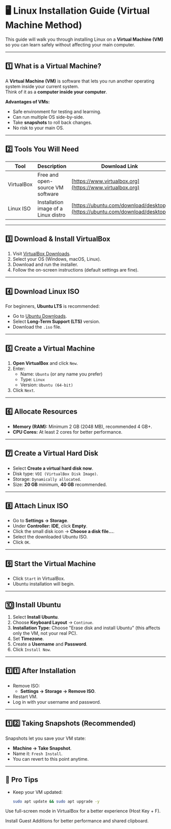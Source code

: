 # 🖥️ Linux Installation Guide (Virtual Machine Method)

This guide will walk you through installing Linux on a **Virtual Machine (VM)** so you can learn safely without affecting your main computer.

---

## 1️⃣ What is a Virtual Machine?
A **Virtual Machine (VM)** is software that lets you run another operating system inside your current system.  
Think of it as a **computer inside your computer**.

**Advantages of VMs:**
- Safe environment for testing and learning.
- Can run multiple OS side-by-side.
- Take **snapshots** to roll back changes.
- No risk to your main OS.

---

## 2️⃣ Tools You Will Need
| Tool | Description | Download Link |
|------|-------------|---------------|
| VirtualBox | Free and open-source VM software | [https://www.virtualbox.org](https://www.virtualbox.org) |
| Linux ISO | Installation image of a Linux distro | [https://ubuntu.com/download/desktop](https://ubuntu.com/download/desktop) |

---

## 3️⃣ Download & Install VirtualBox
1. Visit [VirtualBox Downloads](https://www.virtualbox.org/wiki/Downloads).
2. Select your OS (Windows, macOS, Linux).
3. Download and run the installer.
4. Follow the on-screen instructions (default settings are fine).

---

## 4️⃣ Download Linux ISO
For beginners, **Ubuntu LTS** is recommended:
- Go to [Ubuntu Downloads](https://ubuntu.com/download/desktop).
- Select **Long-Term Support (LTS)** version.
- Download the `.iso` file.

---

## 5️⃣ Create a Virtual Machine
1. **Open VirtualBox** and click `New`.
2. Enter:
   - Name: `Ubuntu` (or any name you prefer)
   - Type: `Linux`
   - Version: `Ubuntu (64-bit)`
3. Click `Next`.

---

## 6️⃣ Allocate Resources
- **Memory (RAM):** Minimum 2 GB (2048 MB), recommended 4 GB+.
- **CPU Cores:** At least 2 cores for better performance.

---

## 7️⃣ Create a Virtual Hard Disk
- Select **Create a virtual hard disk now**.
- Disk type: `VDI (VirtualBox Disk Image)`.
- Storage: `Dynamically allocated`.
- Size: **20 GB** minimum, **40 GB** recommended.

---

## 8️⃣ Attach Linux ISO
- Go to **Settings → Storage**.
- Under **Controller: IDE**, click **Empty**.
- Click the small disk icon → **Choose a disk file…**.
- Select the downloaded Ubuntu ISO.
- Click `OK`.

---

## 9️⃣ Start the Virtual Machine
- Click `Start` in VirtualBox.
- Ubuntu installation will begin.

---

## 🔟 Install Ubuntu
1. Select **Install Ubuntu**.
2. Choose **Keyboard Layout** → `Continue`.
3. **Installation Type:** Choose "Erase disk and install Ubuntu" (this affects only the VM, not your real PC).
4. Set **Timezone**.
5. Create a **Username** and **Password**.
6. Click `Install Now`.

---

## 1️⃣1️⃣ After Installation
- Remove ISO:
  - **Settings → Storage → Remove ISO**.
- Restart VM.
- Log in with your username and password.

---

## 1️⃣2️⃣ Taking Snapshots (Recommended)
Snapshots let you save your VM state:
- **Machine → Take Snapshot**.
- Name it: `Fresh Install`.
- You can revert to this point anytime.

---

## 📌 Pro Tips
- Keep your VM updated:  
  ```bash
  sudo apt update && sudo apt upgrade -y


Use full-screen mode in VirtualBox for a better experience (Host Key + F).

Install Guest Additions for better performance and shared clipboard.
